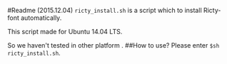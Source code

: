 #Readme (2015.12.04)
`ricty_install.sh` is a script which to install Ricty-font automatically.

This script made for Ubuntu 14.04 LTS.

So we haven't tested in other platform .
##How to use?
Please enter `$sh ricty_install.sh`.
